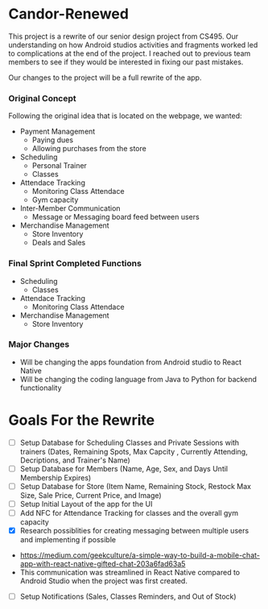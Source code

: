 # Candor-Renewed
This project is a rewrite of our senior design project from CS495. Our understanding on how Android studios activities
and fragments worked led to complications at the end of the project. I reached out to previous team members to see if 
they would be interested in fixing our past mistakes. 

Our changes to the project will be a full rewrite of the app.

### Original Concept
Following the original idea that is located on the webpage, we wanted:
- Payment Management
  * Paying dues
  * Allowing purchases from the store
- Scheduling
  * Personal Trainer 
  * Classes 
- Attendace Tracking
  * Monitoring Class Attendace
  * Gym capacity
- Inter-Member Communication
  * Message or Messaging board feed between users
- Merchandise Management
  * Store Inventory
  * Deals and Sales

### Final Sprint Completed Functions
- Scheduling 
  * Classes
- Attendace Tracking
  * Monitoring Class Attendace
- Merchandise Management
  * Store Inventory

### Major Changes
- Will be changing the apps foundation from Android studio to React Native
- Will be changing the coding language from Java to Python for backend functionality

# Goals For the Rewrite
- [ ] Setup Database for Scheduling Classes and Private Sessions with trainers (Dates, Remaining Spots, Max Capcity ,
Currently Attending, Decriptions, and Trainer's Name) 
- [ ] Setup Database for Members (Name, Age, Sex, and Days Until Membership Expires)
- [ ] Setup Database for Store (Item Name, Remaining Stock, Restock Max Size, Sale Price, Current Price, and Image)  
- [ ] Setup Initial Layout of the app for the UI
- [ ] Add NFC for Attendance Tracking for classes and the overall gym capacity
- [X] Research possiblities for creating messaging between multiple users and implementing if possible
* https://medium.com/geekculture/a-simple-way-to-build-a-mobile-chat-app-with-react-native-gifted-chat-203a6fad63a5
* This communication was streamlined in React Native compared to Android Studio when the project was first created. 
- [ ] Setup Notifications (Sales, Classes Reminders, and Out of Stock)
